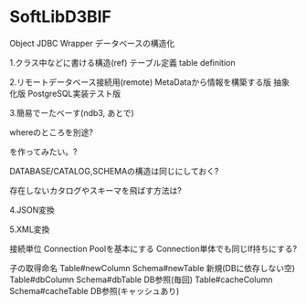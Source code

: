 # SoftLibD3BIF
Object JDBC Wrapper
データベースの構造化

1.クラス中などに書ける構造(ref) テーブル定義 table definition

2.リモートデータベース接続用(remote)
   MetaDataから情報を構築する版
     抽象化版
     PostgreSQL実装テスト版

3.簡易でーたべーす(ndb3, あとで)

whereのところを別途?

を作ってみたい。?

DATABASE/CATALOG,SCHEMAの構造は同じにしておく?

存在しないカタログやスキーマを飛ばす方法は?

4.JSON変換

5.XML変換

接続単位
  Connection Poolを基本にする
  Connection単体でも同じIf持ちにする?

子の取得命名
Table#newColumn   Schema#newTable   新規(DBに依存しない空)
Table#dbColumn    Schema#dbTable    DB参照(毎回)
Table#cacheColumn Schema#cacheTable DB参照(キャッシュあり)
